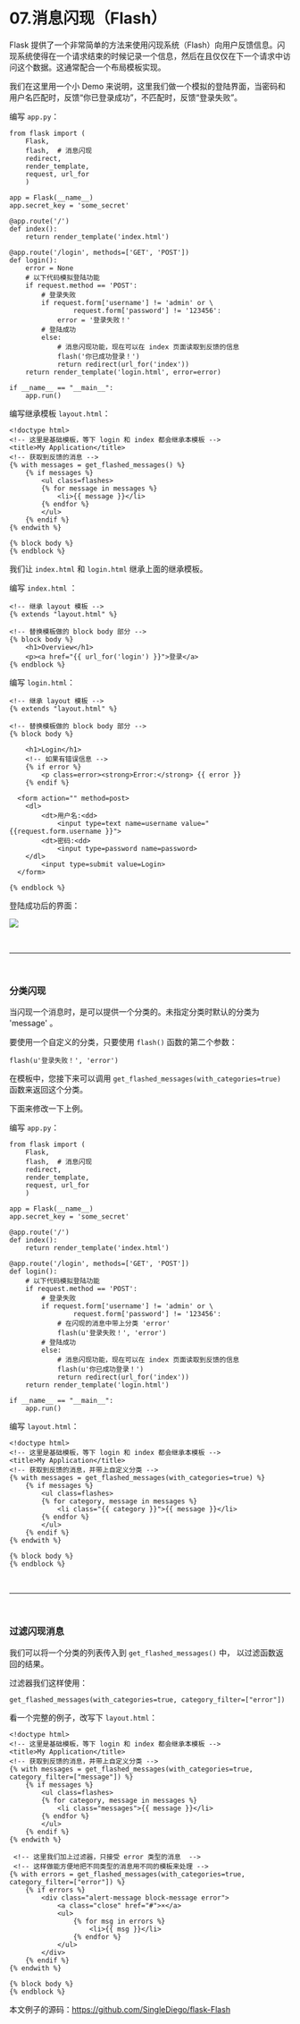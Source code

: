 # 07.消息闪现（Flash）


Flask 提供了一个非常简单的方法来使用闪现系统（Flash）向用户反馈信息。闪现系统使得在一个请求结束的时候记录一个信息，然后在且仅仅在下一个请求中访问这个数据。这通常配合一个布局模板实现。

我们在这里用一个小 Demo 来说明，这里我们做一个模拟的登陆界面，当密码和用户名匹配时，反馈“你已登录成功”，不匹配时，反馈“登录失败”。

编写 ``app.py``：
```
from flask import (
    Flask, 
    flash,  # 消息闪现
    redirect, 
    render_template, 
    request, url_for
    )

app = Flask(__name__)
app.secret_key = 'some_secret'

@app.route('/')
def index():
    return render_template('index.html')

@app.route('/login', methods=['GET', 'POST'])
def login():
    error = None
    # 以下代码模拟登陆功能
    if request.method == 'POST':
        # 登录失败
        if request.form['username'] != 'admin' or \
                request.form['password'] != '123456':
            error = '登录失败！'
        # 登陆成功
        else:
            # 消息闪现功能，现在可以在 index 页面读取到反馈的信息
            flash('你已成功登录！')
            return redirect(url_for('index'))
    return render_template('login.html', error=error)

if __name__ == "__main__":
    app.run()
```

编写继承模板 ``layout.html``：
```
<!doctype html>
<!-- 这里是基础模板，等下 login 和 index 都会继承本模板 -->
<title>My Application</title>
<!-- 获取到反馈的消息 -->
{% with messages = get_flashed_messages() %}
    {% if messages %}
        <ul class=flashes>
        {% for message in messages %}
            <li>{{ message }}</li>
        {% endfor %}
        </ul>
    {% endif %}
{% endwith %}

{% block body %}
{% endblock %}
```

我们让 ``index.html`` 和 ``login.html`` 继承上面的继承模板。

编写 ``index.html`` ：
```
<!-- 继承 layout 模板 -->
{% extends "layout.html" %}

<!-- 替换模板做的 block body 部分 -->
{% block body %}
    <h1>Overview</h1>
    <p><a href="{{ url_for('login') }}">登录</a>
{% endblock %}
```

编写 ``login.html``：
```
<!-- 继承 layout 模板 -->
{% extends "layout.html" %}

<!-- 替换模板做的 block body 部分 -->
{% block body %}

    <h1>Login</h1>
    <!-- 如果有错误信息 -->
    {% if error %}
        <p class=error><strong>Error:</strong> {{ error }}
    {% endif %}

  <form action="" method=post>
    <dl>
        <dt>用户名:<dd>
            <input type=text name=username value="{{request.form.username }}">
        <dt>密码:<dd>
            <input type=password name=password>
    </dl>
        <input type=submit value=Login>
  </form>

{% endblock %}
```

登陆成功后的界面：

![](https://github.com/SingleDiego/Flask-Notes/blob/main/IMG/01.png)


<br>
<hr>
<br>


### 分类闪现

当闪现一个消息时，是可以提供一个分类的。未指定分类时默认的分类为 'message' 。 


要使用一个自定义的分类，只要使用 ``flash()`` 函数的第二个参数：
```
flash(u'登录失败！', 'error')
```

在模板中，您接下来可以调用 ``get_flashed_messages(with_categories=true)`` 函数来返回这个分类。

下面来修改一下上例。

编写 ``app.py``：
```
from flask import (
    Flask, 
    flash,  # 消息闪现
    redirect, 
    render_template, 
    request, url_for
    )

app = Flask(__name__)
app.secret_key = 'some_secret'

@app.route('/')
def index():
    return render_template('index.html')

@app.route('/login', methods=['GET', 'POST'])
def login():
    # 以下代码模拟登陆功能
    if request.method == 'POST':
        # 登录失败
        if request.form['username'] != 'admin' or \
                request.form['password'] != '123456':
            # 在闪现的消息中带上分类 'error'
            flash(u'登录失败！', 'error')
        # 登陆成功
        else:
            # 消息闪现功能，现在可以在 index 页面读取到反馈的信息
            flash(u'你已成功登录！')
            return redirect(url_for('index'))
    return render_template('login.html')

if __name__ == "__main__":
    app.run()
```

编写 ``layout.html``：

```
<!doctype html>
<!-- 这里是基础模板，等下 login 和 index 都会继承本模板 -->
<title>My Application</title>
<!-- 获取到反馈的消息，并带上自定义分类 -->
{% with messages = get_flashed_messages(with_categories=true) %}
    {% if messages %}
        <ul class=flashes>
        {% for category, message in messages %}
            <li class="{{ category }}">{{ message }}</li>
        {% endfor %}
        </ul>
    {% endif %}
{% endwith %}

{% block body %}
{% endblock %}
```

<br>
<hr>
<br>


### 过滤闪现消息

我们可以将一个分类的列表传入到 ``get_flashed_messages()`` 中， 以过滤函数返回的结果。

过滤器我们这样使用：
```
get_flashed_messages(with_categories=true, category_filter=["error"])
```

看一个完整的例子，改写下 ``layout.html``：
```
<!doctype html>
<!-- 这里是基础模板，等下 login 和 index 都会继承本模板 -->
<title>My Application</title>
<!-- 获取到反馈的消息，并带上自定义分类 -->
{% with messages = get_flashed_messages(with_categories=true, category_filter=["message"]) %}
    {% if messages %}
        <ul class=flashes>
        {% for category, message in messages %}
            <li class="messages">{{ message }}</li>
        {% endfor %}
        </ul>
    {% endif %}
{% endwith %}

 <!-- 这里我们加上过滤器，只接受 error 类型的消息  -->
 <!-- 这样做能方便地把不同类型的消息用不同的模板来处理 -->
{% with errors = get_flashed_messages(with_categories=true, category_filter=["error"]) %}
	{% if errors %}
		<div class="alert-message block-message error">
			<a class="close" href="#">×</a>
			<ul>
				{% for msg in errors %}
					<li>{{ msg }}</li>
				{% endfor %}
			</ul>
		</div>
	{% endif %}
{% endwith %}

{% block body %}
{% endblock %}
```

本文例子的源码：https://github.com/SingleDiego/flask-Flash
